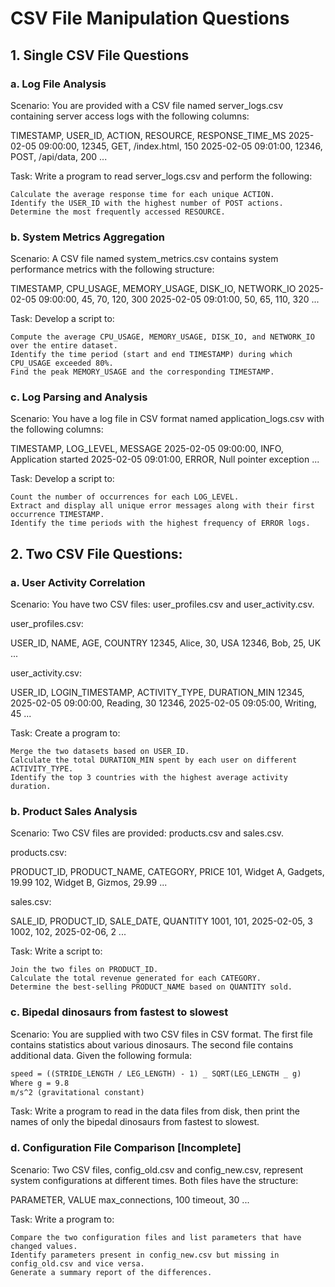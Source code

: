 # CSV File Manipulation Questions

## 1. Single CSV File Questions

### a. Log File Analysis

Scenario: You are provided with a CSV file named server_logs.csv containing
server access logs with the following columns:

TIMESTAMP, USER_ID, ACTION, RESOURCE, RESPONSE_TIME_MS 2025-02-05 09:00:00,
12345, GET, /index.html, 150 2025-02-05 09:01:00, 12346, POST, /api/data, 200
...

Task: Write a program to read server_logs.csv and perform the following:

    Calculate the average response time for each unique ACTION.
    Identify the USER_ID with the highest number of POST actions.
    Determine the most frequently accessed RESOURCE.

### b. System Metrics Aggregation

Scenario: A CSV file named system_metrics.csv contains system performance
metrics with the following structure:

TIMESTAMP, CPU_USAGE, MEMORY_USAGE, DISK_IO, NETWORK_IO 2025-02-05 09:00:00, 45,
70, 120, 300 2025-02-05 09:01:00, 50, 65, 110, 320 ...

Task: Develop a script to:

    Compute the average CPU_USAGE, MEMORY_USAGE, DISK_IO, and NETWORK_IO over the entire dataset.
    Identify the time period (start and end TIMESTAMP) during which CPU_USAGE exceeded 80%.
    Find the peak MEMORY_USAGE and the corresponding TIMESTAMP.

### c. Log Parsing and Analysis

Scenario: You have a log file in CSV format named application_logs.csv with the
following columns:

TIMESTAMP, LOG_LEVEL, MESSAGE 2025-02-05 09:00:00, INFO, Application started
2025-02-05 09:01:00, ERROR, Null pointer exception ...

Task: Develop a script to:

    Count the number of occurrences for each LOG_LEVEL.
    Extract and display all unique error messages along with their first occurrence TIMESTAMP.
    Identify the time periods with the highest frequency of ERROR logs.

## 2. Two CSV File Questions:

### a. User Activity Correlation

Scenario: You have two CSV files: user_profiles.csv and user_activity.csv.

user_profiles.csv:

USER_ID, NAME, AGE, COUNTRY 12345, Alice, 30, USA 12346, Bob, 25, UK ...

user_activity.csv:

USER_ID, LOGIN_TIMESTAMP, ACTIVITY_TYPE, DURATION_MIN 12345, 2025-02-05
09:00:00, Reading, 30 12346, 2025-02-05 09:05:00, Writing, 45 ...

Task: Create a program to:

    Merge the two datasets based on USER_ID.
    Calculate the total DURATION_MIN spent by each user on different ACTIVITY_TYPE.
    Identify the top 3 countries with the highest average activity duration.

### b. Product Sales Analysis

Scenario: Two CSV files are provided: products.csv and sales.csv.

products.csv:

PRODUCT_ID, PRODUCT_NAME, CATEGORY, PRICE 101, Widget A, Gadgets, 19.99 102,
Widget B, Gizmos, 29.99 ...

sales.csv:

SALE_ID, PRODUCT_ID, SALE_DATE, QUANTITY 1001, 101, 2025-02-05, 3 1002, 102,
2025-02-06, 2 ...

Task: Write a script to:

    Join the two files on PRODUCT_ID.
    Calculate the total revenue generated for each CATEGORY.
    Determine the best-selling PRODUCT_NAME based on QUANTITY sold.

### c. Bipedal dinosaurs from fastest to slowest

Scenario: You are supplied with two CSV files in CSV format. The first file
contains statistics about various dinosaurs. The second file contains additional
data. Given the following formula:

```txt
speed = ((STRIDE_LENGTH / LEG_LENGTH) - 1) _ SQRT(LEG_LENGTH _ g)
Where g = 9.8
m/s^2 (gravitational constant)
```

Task: Write a program to read in the data files from disk, then print the names
of only the bipedal dinosaurs from fastest to slowest.

### d. Configuration File Comparison [Incomplete]

Scenario: Two CSV files, config_old.csv and config_new.csv, represent system
configurations at different times. Both files have the structure:

PARAMETER, VALUE max_connections, 100 timeout, 30 ...

Task: Write a program to:

    Compare the two configuration files and list parameters that have changed values.
    Identify parameters present in config_new.csv but missing in config_old.csv and vice versa.
    Generate a summary report of the differences.
